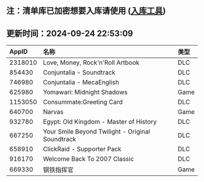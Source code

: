## 注：清单库已加密想要入库请使用 ([入库工具](https://github.com/BlankTMing/ManifestAutoUpdate/releases))

## 更新时间：2024-09-24 22:53:09
| AppID | 名称 | 类型  |
| :-------------------- | :----------------------------- | :----------- |
| 2318010 | Love, Money, Rock'n'Roll Artbook| DLC |
| 854430 | Conjuntalia - Soundtrack| DLC |
| 746980 | Conjuntalia - MecaEnglish| DLC |
| 625980 | Yomawari: Midnight Shadows| Game |
| 1153050 | Consummate:Greeting Card| DLC |
| 640700 | Narvas| Game |
| 932780 | Egypt: Old Kingdom - Master of History| DLC |
| 667250 | Your Smile Beyond Twilight - Original Soundtrack| DLC |
| 658910 | ClickRaid - Supporter Pack| DLC |
| 916170 | Welcome Back To 2007 Classic| DLC |
| 669330 | 钢铁指挥官| Game |
